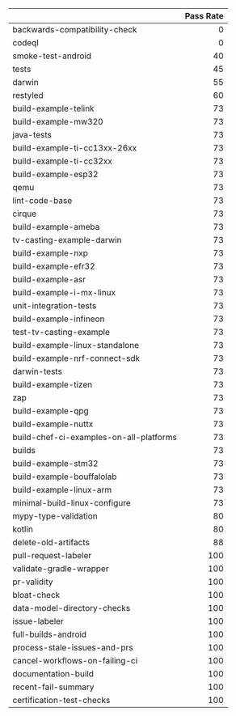 |                                         |   Pass Rate |
|:----------------------------------------|------------:|
| backwards-compatibility-check           |           0 |
| codeql                                  |           0 |
| smoke-test-android                      |          40 |
| tests                                   |          45 |
| darwin                                  |          55 |
| restyled                                |          60 |
| build-example-telink                    |          73 |
| build-example-mw320                     |          73 |
| java-tests                              |          73 |
| build-example-ti-cc13xx-26xx            |          73 |
| build-example-ti-cc32xx                 |          73 |
| build-example-esp32                     |          73 |
| qemu                                    |          73 |
| lint-code-base                          |          73 |
| cirque                                  |          73 |
| build-example-ameba                     |          73 |
| tv-casting-example-darwin               |          73 |
| build-example-nxp                       |          73 |
| build-example-efr32                     |          73 |
| build-example-asr                       |          73 |
| build-example-i-mx-linux                |          73 |
| unit-integration-tests                  |          73 |
| build-example-infineon                  |          73 |
| test-tv-casting-example                 |          73 |
| build-example-linux-standalone          |          73 |
| build-example-nrf-connect-sdk           |          73 |
| darwin-tests                            |          73 |
| build-example-tizen                     |          73 |
| zap                                     |          73 |
| build-example-qpg                       |          73 |
| build-example-nuttx                     |          73 |
| build-chef-ci-examples-on-all-platforms |          73 |
| builds                                  |          73 |
| build-example-stm32                     |          73 |
| build-example-bouffalolab               |          73 |
| build-example-linux-arm                 |          73 |
| minimal-build-linux-configure           |          73 |
| mypy-type-validation                    |          80 |
| kotlin                                  |          80 |
| delete-old-artifacts                    |          88 |
| pull-request-labeler                    |         100 |
| validate-gradle-wrapper                 |         100 |
| pr-validity                             |         100 |
| bloat-check                             |         100 |
| data-model-directory-checks             |         100 |
| issue-labeler                           |         100 |
| full-builds-android                     |         100 |
| process-stale-issues-and-prs            |         100 |
| cancel-workflows-on-failing-ci          |         100 |
| documentation-build                     |         100 |
| recent-fail-summary                     |         100 |
| certification-test-checks               |         100 |